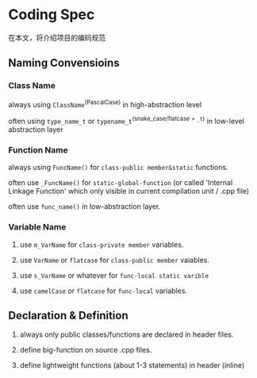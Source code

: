 
# Coding Spec

在本文，将介绍项目的编码规范

## Naming Convensioins

### Class Name

always using `ClassName`<sup>(PascalCase)</sup> 
in high-abstraction level

often using `type_name_t` or `typename_t`<sup>(snake_case/flatcase + `_t`)</sup> 
in low-level abstraction layer

### Function Name

always using `FuncName()` 
for `class-public member&static` functions.

often use `_FuncName()` 
for `static-global-function` (or called 'Internal Linkage Function' which only visible in current compilation unit / .cpp file)

often use `func_name()` in low-abstraction layer.


### Variable Name

1. use `m_VarName` for `class-private member` variables.

2. use `VarName` or `flatcase` for `class-public member` vaiables.

3. use `s_VarName` or whatever for `func-local static varible`

4. use `camelCase` or `flatcase` for `func-local` variables.



## Declaration & Definition

1. always only public classes/functions are declared in header files.

2. define big-function on source .cpp files.

3. define lightweight functions (about 1-3 statements)  in header (inline)
